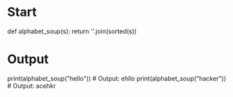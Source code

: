 # Start
def alphabet_soup(s):
    return ''.join(sorted(s))

# Output
print(alphabet_soup("hello"))  # Output: ehllo
print(alphabet_soup("hacker")) # Output: acehkr 
